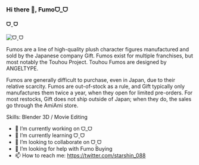 ### Hi there 👋, Fumoᗜ_ᗜ
#### ᗜˬᗜ
![ᗜˬᗜ](https://github.com/kevin20888802/kevin20888802/blob/main/assets/20230411_0.png)

Fumos are a line of high-quality plush character figures manufactured and sold by the Japanese company Gift. Fumos exist for multiple franchises, but most notably the Touhou Project. Touhou Fumos are designed by ANGELTYPE. 

Fumos are generally difficult to purchase, even in Japan, due to their relative scarcity. Fumos are out-of-stock as a rule, and Gift typically only manufactures them twice a year, when they open for limited pre-orders. For most restocks, Gift does not ship outside of Japan; when they do, the sales go through the AmiAmi store.

Skills: Blender 3D / Movie Editing

- 🔭 I’m currently working on ᗜ_ᗜ 
- 🌱 I’m currently learning ᗜˬᗜ 
- 👯 I’m looking to collaborate on ᗜ˰ᗜ 
- 🤔 I’m looking for help with Fumo Buying 
- 📫 How to reach me: https://twitter.com/starshin_088 





